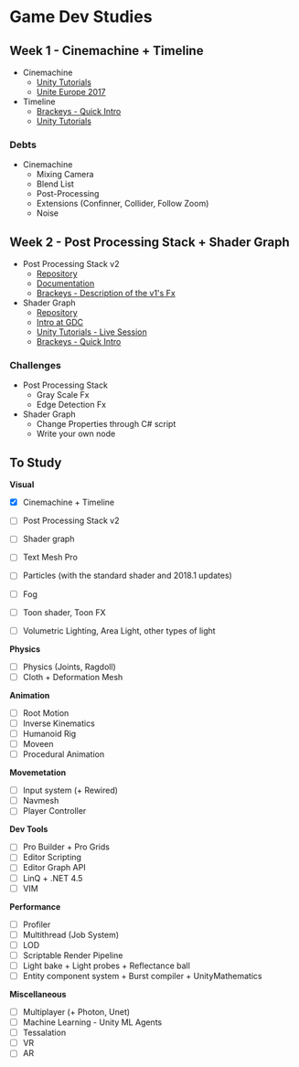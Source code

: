# Game Dev Studies


## Week 1 - Cinemachine + Timeline

- Cinemachine
    - [Unity Tutorials](https://unity3d.com/learn/tutorials/topics/animation/using-cinemachine-getting-started)
    - [Unite Europe 2017](https://www.youtube.com/watch?v=r1SkOoJJRAA)
- Timeline
    - [Brackeys - Quick Intro](https://www.youtube.com/watch?v=G_uBFM3YUF4)
    - [Unity Tutorials](https://unity3d.com/learn/tutorials/topics/animation/using-timeline-overview)

### Debts

- Cinemachine
    - Mixing Camera
    - Blend List
    - Post-Processing
    - Extensions (Confinner, Collider, Follow Zoom)
    - Noise

## Week 2 - Post Processing Stack + Shader Graph

- Post Processing Stack v2
    - [Repository](https://github.com/Unity-Technologies/PostProcessing/tree/v2)
    - [Documentation](https://github.com/Unity-Technologies/PostProcessing/wiki/Quick-start)
    - [Brackeys - Description of the v1's Fx](https://www.youtube.com/watch?v=a0OQvWAPeuo)
- Shader Graph
    - [Repository](https://github.com/Unity-Technologies/ShaderGraph)
    - [Intro at GDC](https://www.youtube.com/watch?v=NsWNRLD-FEI)
    - [Unity Tutorials - Live Session](https://www.youtube.com/watch?v=V5XFrIhLpGQ)
    - [Brackeys - Quick Intro](https://www.youtube.com/watch?v=Ar9eIn4z6XE)

### Challenges

- Post Processing Stack
    - Gray Scale Fx
    - Edge Detection Fx
- Shader Graph
    - Change Properties through C# script
    - Write your own node


## To Study

**Visual**
- [x] Cinemachine + Timeline
- [ ] Post Processing Stack v2
- [ ] Shader graph
- [ ] Text Mesh Pro
- [ ] Particles (with the standard shader and 2018.1 updates)
- [ ] Fog
- [ ] Toon shader, Toon FX
- [ ] Volumetric Lighting, Area Light, other types of light


**Physics**
- [ ] Physics (Joints, Ragdoll)
- [ ] Cloth + Deformation Mesh

**Animation**
- [ ] Root Motion
- [ ] Inverse Kinematics
- [ ] Humanoid Rig
- [ ] Moveen
- [ ] Procedural Animation

**Movemetation**
- [ ] Input system (+ Rewired)
- [ ] Navmesh
- [ ] Player Controller

**Dev Tools**
- [ ] Pro Builder + Pro Grids
- [ ] Editor Scripting
- [ ] Editor Graph API
- [ ] LinQ + .NET 4.5
- [ ] VIM

**Performance**
- [ ] Profiler
- [ ] Multithread (Job System)
- [ ] LOD
- [ ] Scriptable Render Pipeline
- [ ] Light bake + Light probes + Reflectance ball
- [ ] Entity component system + Burst compiler + UnityMathematics

**Miscellaneous**
- [ ] Multiplayer (+ Photon, Unet)
- [ ] Machine Learning - Unity ML Agents
- [ ] Tessalation
- [ ] VR
- [ ] AR
